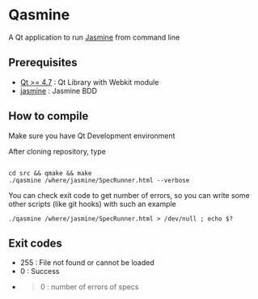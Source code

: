 # Qasmine

A Qt application to run [Jasmine](http://pivotal.github.com/jasmine/) from command line

## Prerequisites

* [Qt >= 4.7](http://qt.nokia.com/) : Qt Library with Webkit module
* [jasmine](http://pivotal.github.com/jasmine/) : Jasmine BDD


## How to compile

Make sure you have Qt Development environment

After cloning repository, type

<code>
cd src && qmake && make 
./qasmine /where/jasmine/SpecRunner.html --verbose
</code>

You can check exit code to get number of errors, so you can write some other scripts (like git hooks) with such an example

    ./qasmine /where/jasmine/SpecRunner.html > /dev/null ; echo $?

## Exit codes
* 255 : File not found or cannot be loaded
* 0 : Success
* > 0 : number of errors of specs
